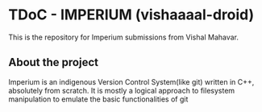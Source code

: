 # TDoC - IMPERIUM (vishaaaal-droid)

This is the repository for Imperium submissions from Vishal Mahavar.

## About the project

Imperium is an indigenous Version Control System(like git) written in C++, absolutely from scratch.
It is mostly a logical approach to filesystem manipulation to emulate the basic functionalities of git
